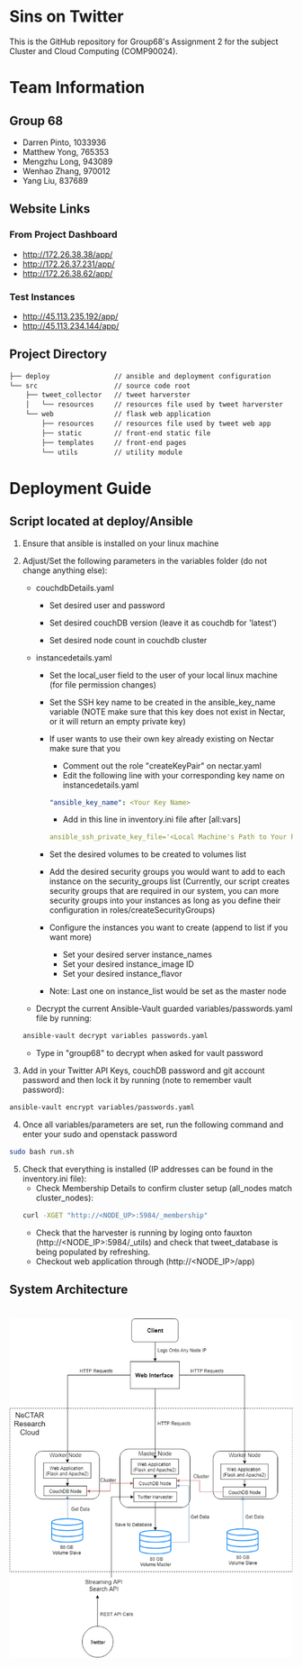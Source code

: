 # Sins on Twitter

This is the GitHub repository for Group68's Assignment 2 for the subject Cluster and Cloud Computing (COMP90024). 

# Team Information
## Group 68  
* Darren Pinto, 1033936  
* Matthew Yong, 765353  
* Mengzhu Long, 943089  
* Wenhao Zhang, 970012  
* Yang Liu, 837689  

## Website Links

### From Project Dashboard
- http://172.26.38.38/app/ 
- http://172.26.37.231/app/
- http://172.26.38.62/app/
### Test Instances
- http://45.113.235.192/app/
- http://45.113.234.144/app/

## Project Directory
```bash
├── deploy                // ansible and deployment configuration
└── src                   // source code root
    ├── tweet_collector   // tweet harverster
    │   └── resources     // resources file used by tweet harverster
    └── web               // flask web application
        ├── resources     // resources file used by tweet web app
        ├── static        // front-end static file
        ├── templates     // front-end pages
        └── utils         // utility module


```

# Deployment Guide 
## Script located at deploy/Ansible

1. Ensure that ansible is installed on your linux machine

2. Adjust/Set the following parameters in the variables folder (do not change anything else):

	- couchdbDetails.yaml
	
		- Set desired user and password
		
		- Set desired couchDB version (leave it as couchdb for 'latest')
		
		- Set desired node count in couchdb cluster
		
	- instancedetails.yaml
	
		- Set the local_user field to the user of your local linux machine (for file permission changes)

		- Set the SSH key name to be created in the ansible_key_name variable
		(NOTE make sure that this key does not exist in Nectar, or it will return an empty private key)

		- If user wants to use their own key already existing on Nectar make sure that you
			* Comment out the role "createKeyPair" on nectar.yaml
			* Edit the following line with your corresponding key name on instancedetails.yaml 
			```yaml
			"ansible_key_name": <Your Key Name>
			``` 
			* Add in this line in inventory.ini file after [all:vars]
			```yaml
			ansible_ssh_private_key_file='<Local Machine's Path to Your Private Key>'
			``` 
		- Set the desired volumes to be created to volumes list

		- Add the desired security groups you would want to add to each instance on the security_groups list
		(Currently, our script creates security groups that are required in our system, you can more security groups into your instances as long as you define their configuration in roles/createSecurityGroups)

		- Configure the instances you want to create (append to list if you want more)
			* Set your desired server instance_names
			* Set your desired instance_image ID
			* Set your desired instance_flavor

		- Note: Last one on instance_list would be set as the master node 

	- Decrypt the current Ansible-Vault guarded variables/passwords.yaml file by running:

	```bash
	ansible-vault decrypt variables passwords.yaml
	```
	- Type in "group68" to decrypt when asked for vault password

3. Add in your Twitter API Keys, couchDB password and git account password and then lock it by running (note to remember vault password):

```bash
ansible-vault encrypt variables/passwords.yaml
``` 

4. Once all variables/parameters are set, run the following command and enter your sudo and openstack password
 ```bash
 sudo bash run.sh
 ``` 

5. Check that everything is installed (IP addresses can be found in the inventory.ini file):
	* Check Membership Details to confirm cluster setup (all_nodes match cluster_nodes):
	```bash
	curl -XGET "http://<NODE_UP>:5984/_membership"
	```
	* Check that the harvester is running by loging onto fauxton (http://<NODE_IP>:5984/_utils) and check that tweet_database is being populated by refreshing.
	* Checkout web application through (http://<NODE_IP>/app)

## System Architecture
# ![alt text](deploy/images/systemarchitecture.png)
